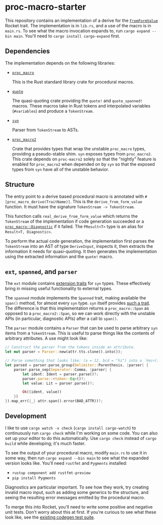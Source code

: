 proc-macro-starter
==================

This repository contains an implementation of a derive for the [`FromFormValue`]
Rocket trait. The implementation is in `lib.rs`, and a use of the macro is in
`main.rs`. To see what the macro invocation expands to, run `cargo expand --bin
main`. You'll need to `cargo install cargo-expand` first.

## Dependencies

The implementation depends on the following libraries:

  * [`proc_macro`](https://doc.rust-lang.org/nightly/proc_macro/index.html)

    This is the Rust standard library crate for procedural macros.

  * [`quote`](https://docs.rs/quote)

    The quasi-quoting crate providing the `quote!` and `quote_spanned!` macros.
    These macros take in Rust tokens and interpolated variables (`#variables`)
    and produce a `TokenStream`.
  
  * [`syn`](https://docs.rs/syn)

    Parser from `TokenStream` to ASTs.

  * [`proc_macro2`](https://docs.rs/proc-macro2)

    Crate that provides types that wrap the unstable `proc_macro` types,
    providing a pseudo-stable shim. `syn` exposes types from `proc_macro2`. This
    crate depends on `proc-macro2` solely so that the "nightly" feature is
    enabled for `proc_macro2` when depended on by `syn` so that the exposed
    types from `syn` have all of the unstable behavior.

## Structure

The entry point to a derive based procedural macro is annotated with
`#[proc_macro_derive(TraitName)]`. This is the `derive_from_form_value`
function. It must have the signature `TokenStream -> TokenStream`.

This function calls `real_derive_from_form_value` which returns the
`TokenStream` of the implementation if code generation succeeded or a
[`proc_macro::Diagnostic`] if it failed. The `PResult<T>` type is an alias for
`Result<T, Diagnostic>`.

To perform the actual code generation, the implementation first parses the
`TokenStream` into an AST of type `DeriveInput`, inspects it, then extracts the
information it needs for quasi-quoting. It then generates the implementation
using the extracted information and the `quote!` macro.

[`proc_macro::Diagnostic`]: https://doc.rust-lang.org/nightly/proc_macro/struct.Diagnostic.html
[`FromFormValue`]: https://api.rocket.rs/rocket/request/trait.FromFormValue.html

## `ext`, `spanned`, and `parser`

The `ext` module contains [extension traits] for `syn` types. These effectively
bring in missing useful functionality to external types.

The `spanned` module implements the `Spanned` trait, making available the
`span()` method, for almost every `syn` type. `syn` itself provides [such a
trait]. The difference is that this implementation returns a `proc_macro::Span`
as opposed to a `proc_macro2::Span`, so we can work directly with the unstable
APIs (in particular, diagnostic APIs) after a call to `span()`.

The `parser` module contains a `Parser` that can be used to parse arbitrary
`syn` items from a `TokenStream`. This is useful to parse things like the
contents of arbitrary attributes. A use might look like:

```rust
// Construct the parser from the tokens inside an attribute.
let mut parser = Parser::new(attr.tts.clone().into());

// Parse something that looks like: (a = 12, bcd = "hi") into a `Vec<(ident, lit)>`.
let parsed = parser.parse_group(Delimiter::Parenthesis, |parser| {
    parser.parse_sep(Seperator::Comma, |parser| {
        let ident: Ident = parser.parse()?;
        parser.parse::<token::Eq>()?;
        let value: Lit = parser.parse()?;

        Ok((ident, value))
    })
}).map_err(|_| attr.span().error(BAD_ATTR))?;
```

[such a trait]: http://docs.rs/syn/0.14/syn/spanned/trait.Spanned.html
[extension traits]: http://xion.io/post/code/rust-extension-traits.html

## Development

I like to use `cargo watch -x check` (`cargo install cargo-watch`) to
continuously run `cargo check` while I'm working on some code. You can also set
up your editor to do this automatically. Use `cargo check` instead of `cargo
build` while developing; it's much faster.

To see the output of your procedural macro, modify `main.rs` to use it in some
way, then run `cargo expand --bin main` to see what the expanded version looks
like. You'll need `rustfmt` and `Pygments` installed:

  * `rustup component add rustfmt-preview`
  * `pip install Pygments`

Diagnostics are particular important. To see how they work, try creating invalid
macro input, such as adding some generics to the structure, and seeing the
resulting error messages emitted by the procedural macro.

To merge this into Rocket, you'll need to write some positive and negative unit
tests. Don't worry about this at first. If you're curious to see what these look
like, see the [existing codegen test suite].

[existing codegen test suite]: https://github.com/SergioBenitez/Rocket/tree/master/core/codegen/tests
